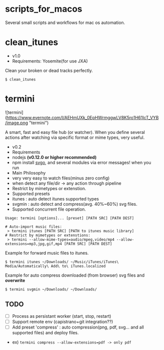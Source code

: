 # scripts_for_macos
Several small scripts and workflows for mac os automation.

clean_itunes
======
- v1.0
- Requirements: Yosemite(for use JXA)


Clean your broken or dead tracks perfectly.

```
$ clean_itunes
```

termini 
======
![termini] (https://www.evernote.com/l/AEHmUXk_0EpHWrmggwLV8K5ro1H61IcT_VYB/image.png "termini")

A smart, fast and easy file hub (or watcher). When you define several actions after watching via specific format or mime types, very useful.

- v0.2
- Requirements
 - nodejs **(v0.12.0 or higher recommended)** 
 - npm install [svgo](https://github.com/svg/svgo), and several modules via error messages! when you run
- Main Philosophy 
 - very very easy to watch files(minus zero config) 
 - when detect any file/dir -> any action through pipeline
- Restrict by mimetypes or extenstion.
- Supported presets
 - itunes : auto detect itunes supported types
 - svgmin : auto detect and compress(avg. 40%~60%) svg files.
- Supported concurrent file operation.

```
Usage: termini [options]... [preset] [PATH SRC] [PATH DEST]

# Auto-import music files:
 > termini itunes [PATH SRC] [PATH to itunes music library]
# Restrict by mimetypes or extenstions:
 > termini --allow-mime-types=audio/mpeg,video/mp4 --allow-extensions=mp3,jpg,gif,mp4 [PATH SRC] [PATH DEST]
 ```
Example for forward music files to itunes.
```
$ termini itunes ~/Downloads/ ~/Music/iTunes/iTunes\ Media/Automatically\ Add\ to\ iTunes.localized
```
Example for auto compress downloaded (from browser) svg files and **overwrite**
```
$ termini svgmin ~/Downloads/ ~/Downloads/
```

## TODO
- [ ] Process as persistant worker (start, stop, restart)
- [ ] Support remote env (capistrano+git integration??)
- [ ] Add preset 'compress' : auto compression(png, pdf, svg... and all supported files) and deploy files.
- ex) ``` termini compress --allow-extensions=pdf -> only pdf ```
